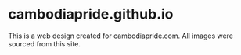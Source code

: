 # cambodiapride.github.io

This is a web design created for cambodiapride.com. All images were sourced from this site.
